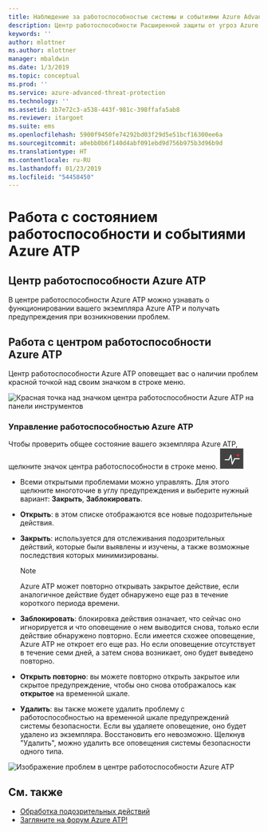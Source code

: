 ```yaml
---
title: Наблюдение за работоспособностью системы и событиями Azure Advanced Threat Protection | Документы Майкрософт
description: Центр работоспособности Расширенной защиты от угроз Azure (Azure ATP) позволяет следить за работой службы Azure ATP, получать предупреждения о возможных проблемах и пользоваться средством просмотра системных событий.
keywords: ''
author: mlottner
ms.author: mlottner
manager: mbaldwin
ms.date: 1/3/2019
ms.topic: conceptual
ms.prod: ''
ms.service: azure-advanced-threat-protection
ms.technology: ''
ms.assetid: 1b7e72c3-a538-443f-981c-398ffafa5ab8
ms.reviewer: itargoet
ms.suite: ems
ms.openlocfilehash: 5900f9450fe74292bd03f29d5e51bcf16300ee6a
ms.sourcegitcommit: a0ebb0b6f140d4abf091ebd9d756b975b3d96b9d
ms.translationtype: HT
ms.contentlocale: ru-RU
ms.lasthandoff: 01/23/2019
ms.locfileid: "54458450"
---
```

# <a name="work-with-azure-atp-health-and-events"></a>Работа с состоянием работоспособности и событиями Azure ATP

## <a name="azure-atp-health-center"></a>Центр работоспособности Azure ATP 

В центре работоспособности Azure ATP можно узнавать о функционировании вашего экземпляра Azure ATP и получать предупреждения при возникновении проблем.

## <a name="working-with-the-azure-atp-health-center"></a>Работа с центром работоспособности Azure ATP

Центр работоспособности Azure ATP оповещает вас о наличии проблем красной точкой над своим значком в строке меню.

![Красная точка над значком центра работоспособности Azure ATP на панели инструментов](media/atp-health-bar.png)

### <a name="managing-azure-atp-health"></a>Управление работоспособностью Azure ATP
Чтобы проверить общее состояние вашего экземпляра Azure ATP, щелкните значок центра работоспособности в строке меню. ![Значок центра работоспособности Azure ATP](media/atp-red-dot.png)

-   Всеми открытыми проблемами можно управлять. Для этого щелкните многоточие в углу предупреждения и выберите нужный вариант: **Закрыть**, **Заблокировать**.

-   **Открыть**: в этом списке отображаются все новые подозрительные действия.

-   **Закрыть**: используется для отслеживания подозрительных действий, которые были выявлены и изучены, а также возможные последствия которых минимизированы.

    > [!NOTE]
    > Azure ATP может повторно открывать закрытое действие, если аналогичное действие будет обнаружено еще раз в течение короткого периода времени.
    
-   **Заблокировать**: блокировка действия означает, что сейчас оно игнорируется и что оповещение о нем выводится снова, только если действие обнаружено повторно. Если имеется схожее оповещение, Azure ATP не откроет его еще раз. Но если оповещение отсутствует в течение семи дней, а затем снова возникает, оно будет выведено повторно.

-   **Открыть повторно**: вы можете повторно открыть закрытое или скрытое предупреждение, чтобы оно снова отображалось как **открытое** на временной шкале.

-   **Удалить**: вы также можете удалить проблему с работоспособностью на временной шкале предупреждений системы безопасности. Если вы удаляете оповещение, оно будет удалено из экземпляра. Восстановить его невозможно. Щелкнув "Удалить", можно удалить все оповещения системы безопасности одного типа.



![Изображение проблем в центре работоспособности Azure ATP](media/atp-health-issue.png)






## <a name="see-also"></a>См. также

- [Обработка подозрительных действий](working-with-suspicious-activities.md)
- [Загляните на форум Azure ATP!](https://aka.ms/azureatpcommunity)
